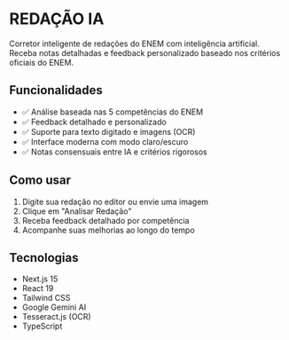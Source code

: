 # REDAÇÃO IA

Corretor inteligente de redações do ENEM com inteligência artificial. Receba notas detalhadas e feedback personalizado baseado nos critérios oficiais do ENEM.

## Funcionalidades

- ✅ Análise baseada nas 5 competências do ENEM
- ✅ Feedback detalhado e personalizado
- ✅ Suporte para texto digitado e imagens (OCR)
- ✅ Interface moderna com modo claro/escuro
- ✅ Notas consensuais entre IA e critérios rigorosos

## Como usar

1. Digite sua redação no editor ou envie uma imagem
2. Clique em "Analisar Redação"
3. Receba feedback detalhado por competência
4. Acompanhe suas melhorias ao longo do tempo

## Tecnologias

- Next.js 15
- React 19
- Tailwind CSS
- Google Gemini AI
- Tesseract.js (OCR)
- TypeScript